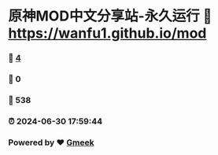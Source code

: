 # 原神MOD中文分享站-永久运行 :link: https://wanfu1.github.io/mod 
### :page_facing_up: [4](https://wanfu1.github.io/mod/tag.html) 
### :speech_balloon: 0 
### :hibiscus: 538 
### :alarm_clock: 2024-06-30 17:59:44 
### Powered by :heart: [Gmeek](https://github.com/Meekdai/Gmeek)
